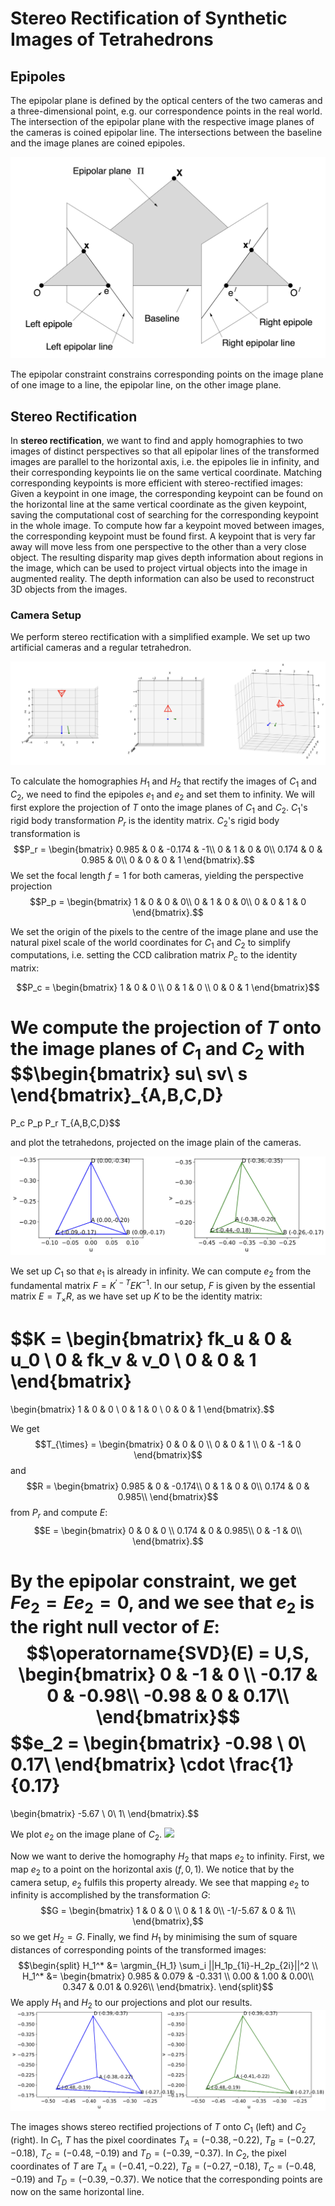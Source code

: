 # Stereo Rectification of Synthetic Images of Tetrahedrons

## Epipoles
The epipolar plane is defined by the optical centers of the two cameras and a three-dimensional point, e.g. our correspondence points in the real world. The intersection of the epipolar plane with the respective image planes of the cameras is coined epipolar line. The intersections between the baseline and the image planes are coined epipoles.

![](images/15.png)

The epipolar constraint constrains corresponding points on the image plane of one image to a line, the epipolar line, on the other image plane.

## Stereo Rectification

In __stereo rectification__, we want to find and apply homographies to two images of distinct perspectives so that all epipolar lines of the transformed images are parallel to the horizontal axis, i.e. the epipoles lie in infinity, and their corresponding keypoints lie on the same vertical coordinate. Matching corresponding keypoints is more efficient with stereo-rectified images: Given a keypoint in one image, the corresponding keypoint can be found on the horizontal line at the same vertical coordinate as the given keypoint, saving the computational cost of searching for the corresponding keypoint in the whole image. To compute how far a keypoint moved between images, the corresponding keypoint must be found first. A keypoint that is very far away will move less from one perspective to the other than a very close object. The resulting disparity map gives depth information about regions in the image, which can be used to project virtual objects into the image in augmented reality. The depth information can also be used to reconstruct 3D objects from the images.


### Camera Setup
We perform stereo rectification with a simplified example. We set up two artificial cameras and a regular tetrahedron.

![](images/1.png)

To calculate the homographies $H_1$ and $H_2$ that rectify the images of $C_1$ and $C_2$, we need to find the epipoles $e_1$ and $e_2$ and set them to infinity. We will first explore the projection of $T$ onto the image planes of $C_1$ and $C_2$. $C_1$'s rigid body transformation $P_r$ is the identity matrix. $C_2$'s rigid body transformation is$$P_r = 
    \begin{bmatrix}
    0.985 & 0 & -0.174 & -1\\
    0 & 1 & 0 & 0\\
    0.174 & 0 & 0.985 & 0\\
    0 & 0 & 0 & 1
    \end{bmatrix}.$$
We set the focal length $f=1$ for both cameras, yielding the perspective projection$$P_p = 
    \begin{bmatrix}
    1 & 0 & 0 & 0\\
    0 & 1 & 0 & 0\\
    0 & 0 & 1 & 0
    \end{bmatrix}.$$

We set the origin of the pixels to the centre of the image plane and use the natural pixel scale of the world coordinates for $C_1$ and $C_2$ to simplify computations, i.e. setting the CCD calibration matrix $P_c$ to the identity matrix:

$$P_c = 
    \begin{bmatrix}
    1 & 0 & 0 \\
    0 & 1 & 0 \\
    0 & 0 & 1 
    \end{bmatrix}$$
    
We compute the projection of $T$ onto the image planes of $C_1$ and $C_2$ with
$$\begin{bmatrix}
    su\\
    sv\\
    s
\end{bmatrix}_{A,B,C,D} 
=
P_c P_p P_r T_{A,B,C,D}$$

and plot the tetrahedons, projected on the image plain of the cameras.

![](images/2i.png)

We set up $C_1$ so that $e_1$ is already in infinity.
We can compute $e_2$ from the fundamental matrix $F=K^{\prime-T}EK^{-1}$.
In our setup, $F$ is given by the essential matrix $E = T_{\times}R$, as we have set up $K$ to be the identity matrix:

$$K =
\begin{bmatrix}
    fk_u & 0 & u_0 \\
    0 & fk_v & v_0 \\
    0 & 0 & 1 
\end{bmatrix}
=
\begin{bmatrix}
    1 & 0 & 0 \\
    0 & 1 & 0 \\
    0 & 0 & 1 
\end{bmatrix}.$$

We get $$T_{\times} = 
\begin{bmatrix}
    0 & 0 & 0 \\
    0 & 0 & 1 \\
    0 & -1 & 0 
\end{bmatrix}$$ and 
$$R = 
\begin{bmatrix}
    0.985 & 0 & -0.174\\
    0 & 1 & 0 & 0\\
    0.174 & 0 & 0.985\\
\end{bmatrix}$$
from $P_r$ and compute $E$:
$$E = 
\begin{bmatrix}
    0 & 0 & 0 \\
    0.174 & 0 & 0.985\\
    0 & -1 & 0\\
\end{bmatrix}.$$

By the epipolar constraint, we get $Fe_2 = Ee_2 = 0$, and we see that $e_2$ is the right null vector of $E$:
$$\operatorname{SVD}(E) =
U,S,
\begin{bmatrix}
    0 & -1 & 0 \\
    -0.17 & 0 & -0.98\\
    -0.98 & 0 & 0.17\\
\end{bmatrix}$$
$$e_2 = 
\begin{bmatrix}
    -0.98 \\
    0\\
    0.17\\
\end{bmatrix}
\cdot \frac{1}{0.17}
=
\begin{bmatrix}
    -5.67 \\
    0\\
    1\\
\end{bmatrix}.$$

We plot $e_2$ on the image plane of $C_2$.
![](images/3i.png)


Now we want to derive the homography $H_2$ that maps $e_2$ to infinity. First, we map $e_2$ to a point on the horizontal axis $(f,0,1)$. We notice that by the camera setup, $e_2$ fulfils this property already. We see that mapping $e_2$ to infinity is accomplished by the transformation $G$:$$G = 
\begin{bmatrix}
    1 & 0 & 0 \\
    0 & 1 & 0\\
    -1/-5.67 & 0 & 1\\
\end{bmatrix},$$so we get $H_2 = G$. Finally, we find $H_1$ by minimising the sum of square distances of corresponding points of the transformed images:$$\begin{split}
H_1^* &= 
\argmin_{H_1} \sum_i ||H_1p_{1i}-H_2p_{2i}||^2 \\
H_1^* &= 
\begin{bmatrix}
    0.985 & 0.079 & -0.331 \\
    0.00 & 1.00 & 0.00\\
    0.347 & 0.01 & 0.926\\
\end{bmatrix}.
\end{split}$$
We apply $H_1$ and $H_2$ to our projections and plot our results.
![](images/4i.png)

The images shows stereo rectified projections of $T$ onto $C_1$ (left) and $C_2$ (right). In $C_1$, $T$ has the pixel coordinates $T_A=(-0.38,-0.22)$, $T_B=(-0.27,-0.18)$, $T_C=(-0.48,-0.19)$ and $T_D=(-0.39,-0.37)$. In $C_2$, the pixel coordinates of $T$ are $T_A=(-0.41,-0.22)$, $T_B=(-0.27,-0.18)$, $T_C=(-0.48,-0.19)$ and $T_D=(-0.39,-0.37)$. We notice that the corresponding points are now on the same horizontal line.
